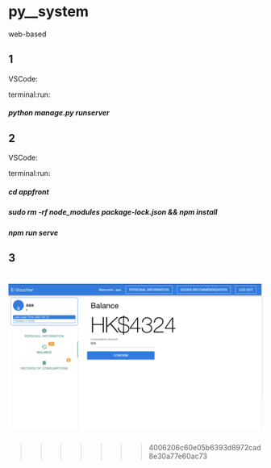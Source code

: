 # py__system
web-based



## 1
VSCode:

terminal:run:

##### python manage.py runserver

## 2
VSCode:

terminal:run:

##### cd appfront

##### sudo rm -rf node_modules package-lock.json && npm install

##### npm run serve

## 3
![avatar](image/1.png)
=======
>>>>>>> 4006206c60e05b6393d8972cad8e30a77e60ac73
